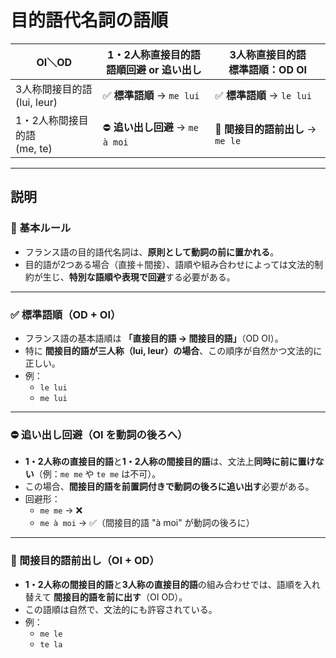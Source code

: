 # 目的語代名詞の語順

| OI＼OD                         | 1・2人称直接目的語<br>**語順回避 or 追い出し** | 3人称直接目的語<br>**標準語順：OD OI**     |
|--------------------------------|------------------------------------------------|--------------------------------------------|
| 3人称間接目的語<br>(lui, leur) | ✅ **標準語順** → `me lui`                     | ✅ **標準語順** → `le lui`                |
| 1・2人称間接目的語<br>(me, te) | ⛔ **追い出し回避** → `me à moi`               | 🔁 **間接目的語前出し** → `me le`         |

---

## 説明

### 🔧 基本ルール
- フランス語の目的語代名詞は、**原則として動詞の前に置かれる**。
- 目的語が2つある場合（直接＋間接）、語順や組み合わせによっては文法的制約が生じ、**特別な語順や表現で回避**する必要がある。

---

### ✅ 標準語順（OD + OI）
- フランス語の基本語順は **「直接目的語 → 間接目的語」**（OD OI）。
- 特に **間接目的語が三人称（lui, leur）の場合**、この順序が自然かつ文法的に正しい。
- 例：
  - `le lui`
  - `me lui`

---

### ⛔ 追い出し回避（OI を動詞の後ろへ）
- **1・2人称の直接目的語**と**1・2人称の間接目的語**は、文法上**同時に前に置けない**（例：`me me` や `te me` は不可）。
- この場合、**間接目的語を前置詞付きで動詞の後ろに追い出す**必要がある。
- 回避形：
  - `me me` → ❌
  - `me à moi` → ✅（間接目的語 "à moi" が動詞の後ろに）

---

### 🔁 間接目的語前出し（OI + OD）
- **1・2人称の間接目的語**と**3人称の直接目的語**の組み合わせでは、語順を入れ替えて **間接目的語を前に出す**（OI OD）。
- この語順は自然で、文法的にも許容されている。
- 例：
  - `me le`
  - `te la`
